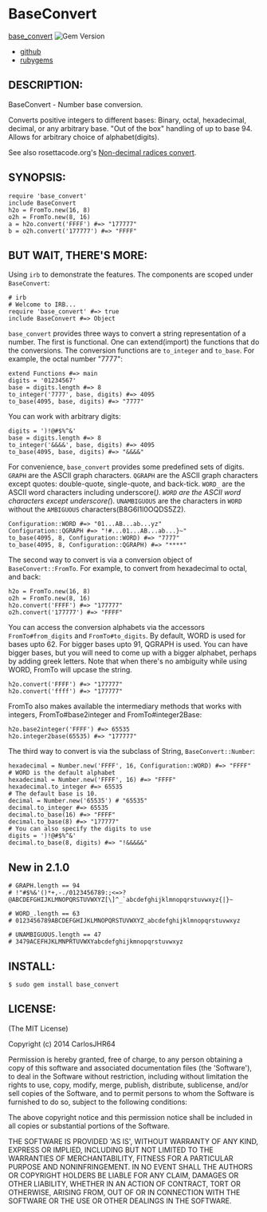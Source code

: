 # BaseConvert

[base_convert](http://badge.fury.io/rb/base_convert) ![Gem Version]("https://badge.fury.io/rb/base_convert.svg")

* [github](https://www.github.com/carlosjhr64/base_convert)
* [rubygems](https://rubygems.org/gems/base_convert)

## DESCRIPTION:

BaseConvert - Number base conversion.

Converts positive integers to different bases:
Binary, octal, hexadecimal, decimal, or any arbitrary base.
"Out of the box" handling of up to base 94.
Allows for arbitrary choice of alphabet(digits).

See also rosettacode.org's [Non-decimal radices convert](http://rosettacode.org/wiki/Non-decimal_radices/Convert).

## SYNOPSIS:

    require 'base_convert'
    include BaseConvert
    h2o = FromTo.new(16, 8)
    o2h = FromTo.new(8, 16)
    a = h2o.convert('FFFF') #=> "177777"
    b = o2h.convert('177777') #=> "FFFF"

## BUT WAIT, THERE'S MORE:

Using `irb` to demonstrate the features.
The components are scoped under `BaseConvert`:

    # irb
    # Welcome to IRB...
    require 'base_convert' #=> true
    include BaseConvert #=> Object

`base_convert` provides three ways to convert a string representation of a number.
The first is functional.  One can extend(import) the functions that do the conversions.
The conversion functions are `to_integer` and `to_base`.
For example, the octal number "7777":

    extend Functions #=> main
    digits = '01234567'
    base = digits.length #=> 8
    to_integer('7777', base, digits) #=> 4095
    to_base(4095, base, digits) #=> "7777"

You can work with arbitrary digits:

    digits = ')!@#$%^&'
    base = digits.length #=> 8
    to_integer('&&&&', base, digits) #=> 4095
    to_base(4095, base, digits) #=> "&&&&"

For convenience, `base_convert` provides some predefined sets of digits.
`GRAPH` are the ASCII graph characters.
`QGRAPH` are the ASCII graph characters except quotes: double-quote, single-quote, and back-tick.
`WORD_` are the ASCII word characters including underscore(_).
`WORD` are the ASCII word characters except underscore(_).
`UNAMBIGUOUS` are the characters in `WORD` without the `AMBIGUOUS` characters(B8G6I1l0OQDS5Z2).

    Configuration::WORD #=> "01...AB...ab...yz"
    Configuration::QGRAPH #=> "!#...01...AB...ab...}~"
    to_base(4095, 8, Configuration::WORD) #=> "7777"
    to_base(4095, 8, Configuration::QGRAPH) #=> "****"

The second way to convert is via a conversion object of `BaseConvert::FromTo`.
For example, to convert from hexadecimal to octal, and back:

    h2o = FromTo.new(16, 8)
    o2h = FromTo.new(8, 16)
    h2o.convert('FFFF') #=> "177777"
    o2h.convert('177777') #=> "FFFF"

You can access the conversion alphabets via
the accessors `FromTo#from_digits` and `FromTo#to_digits`.
By default, WORD is used for bases upto 62.
For bigger bases upto 91, QGRAPH is used.
You can have bigger bases, but
you will need to come up with a bigger alphabet, perhaps
by adding greek letters.
Note that when there's no ambiguity while using WORD,
FromTo will upcase the string.

    h2o.convert('FFFF') #=> "177777"
    h2o.convert('ffff') #=> "177777"

FromTo also makes available the intermediary methods that works with integers,
FromTo#base2integer and FromTo#integer2Base:

    h2o.base2integer('FFFF') #=> 65535
    h2o.integer2base(65535) #=> "177777"

The third way to convert is via the subclass of String, `BaseConvert::Number`:

    hexadecimal = Number.new('FFFF', 16, Configuration::WORD) #=> "FFFF"
    # WORD is the default alphabet
    hexadecimal = Number.new('FFFF', 16) #=> "FFFF"
    hexadecimal.to_integer #=> 65535
    # The default base is 10.
    decimal = Number.new('65535') # "65535"
    decimal.to_integer #=> 65535
    decimal.to_base(16) #=> "FFFF"
    decimal.to_base(8) #=> "177777"
    # You can also specify the digits to use
    digits = ')!@#$%^&'
    decimal.to_base(8, digits) #=> "!&&&&&"

## New in 2.1.0

    # GRAPH.length == 94
    # !"#$%&'()*+,-./0123456789:;<=>?@ABCDEFGHIJKLMNOPQRSTUVWXYZ[\]^_`abcdefghijklmnopqrstuvwxyz{|}~

    # WORD_.length == 63
    # 0123456789ABCDEFGHIJKLMNOPQRSTUVWXYZ_abcdefghijklmnopqrstuvwxyz

    # UNAMBIGUOUS.length == 47
    # 3479ACEFHJKLMNPRTUVWXYabcdefghijkmnopqrstuvwxyz

## INSTALL:

    $ sudo gem install base_convert

## LICENSE:

(The MIT License)

Copyright (c) 2014 CarlosJHR64

Permission is hereby granted, free of charge, to any person obtaining
a copy of this software and associated documentation files (the
'Software'), to deal in the Software without restriction, including
without limitation the rights to use, copy, modify, merge, publish,
distribute, sublicense, and/or sell copies of the Software, and to
permit persons to whom the Software is furnished to do so, subject to
the following conditions:

The above copyright notice and this permission notice shall be
included in all copies or substantial portions of the Software.

THE SOFTWARE IS PROVIDED 'AS IS', WITHOUT WARRANTY OF ANY KIND,
EXPRESS OR IMPLIED, INCLUDING BUT NOT LIMITED TO THE WARRANTIES OF
MERCHANTABILITY, FITNESS FOR A PARTICULAR PURPOSE AND NONINFRINGEMENT.
IN NO EVENT SHALL THE AUTHORS OR COPYRIGHT HOLDERS BE LIABLE FOR ANY
CLAIM, DAMAGES OR OTHER LIABILITY, WHETHER IN AN ACTION OF CONTRACT,
TORT OR OTHERWISE, ARISING FROM, OUT OF OR IN CONNECTION WITH THE
SOFTWARE OR THE USE OR OTHER DEALINGS IN THE SOFTWARE.
